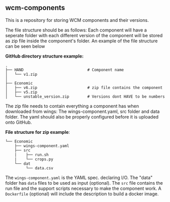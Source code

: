 ## wcm-components
This is a repository for storing WCM components and their versions.

The file structure should be as follows: Each component will have a seperate folder with each different version of the component will be stored as zip file inside the component's folder. An example of the file structure can be seen below 

**GitHub directory structure example:**
```
.
├── HAND                            # Component name
│   └── v1.zip
│
├── Economic                   
│   ├── v6.zip                      # zip file contains the component
│   ├── v5.zip               
│   └── unstable_version.zip        # Versions dont HAVE to be numbers
```

The zip file needs to contain everything a component has when downloaded from wings: The wings-component.yaml, src folder and data folder. The yaml should also be properly configured before it is uploaded onto GitHub. 

**File structure for zip example**:
```
└── Economic                   
    ├── wings-component.yaml               
    ├── src   
    |    ├── run.sh
    |    └── crops.py 
    └── dat 
         └── data.csv
```

The `wings-component.yaml` is the YAML spec. declaring I/O. The "data" folder has `data` files to be used as input (optional). The `src` file contains the run file and the support scripts necessary to make the component work. A `Dockerfile` (optional) will include the description to build a docker image.
